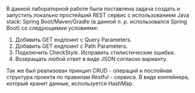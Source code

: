 В данной лабораторной работе была поставлена задача создать и запустить 
локально простейший REST сервис с использованием Java stack: Spring Boot/Maven/Gradle
(в данной л. р. использовался Spring Boot) со следующимии условиями:
1. Добавить GET ендпоинт c Query Parameters.
2. Добавить GET ендпоинт c Path Parameters.
3. Подключить CheckStyle. Исправить стилистические ошибки.
4. Возвращать любой ответ в виде JSON согласно варианту.
   
Так же был реализован принцип CRUD - операций и послойная структура проекта по правилам
Restful - сервиса. В виде контейнера, который хранит данные, используется HashMap.
